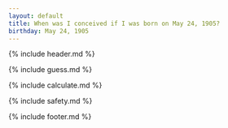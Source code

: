 ```yaml
---
layout: default
title: When was I conceived if I was born on May 24, 1905?
birthday: May 24, 1905
---
```


{% include header.md %}

{% include guess.md %}

{% include calculate.md %}

{% include safety.md %}

{% include footer.md %}



